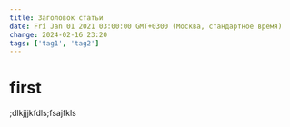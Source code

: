 ```yaml
---
title: Заголовок статьи
date: Fri Jan 01 2021 03:00:00 GMT+0300 (Москва, стандартное время)
change: 2024-02-16 23:20
tags: ['tag1', 'tag2']
---
```

# first
;dlkjjjkfdls;fsajfkls
